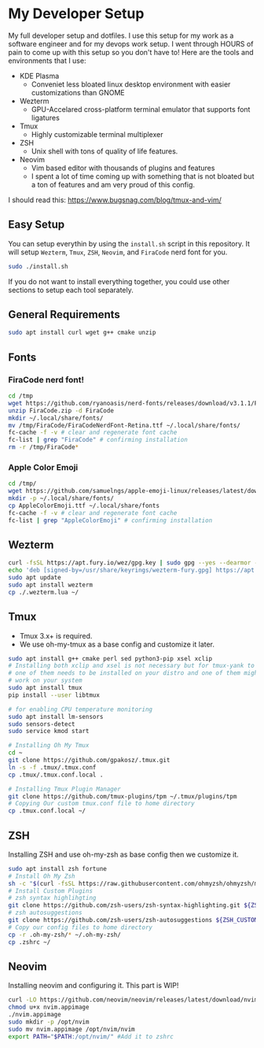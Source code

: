 # My Developer Setup

My full developer setup and dotfiles. I use this setup for my work as a software
engineer and for my devops work setup. I went through HOURS of pain to come up with
this setup so you don't have to! Here are the tools and environments that I use:
- KDE Plasma
    - Conveniet less bloated linux desktop environment with easier
customizations than GNOME
- Wezterm
    - GPU-Accelared cross-platform terminal emulator that supports font ligatures
- Tmux
    - Highly customizable terminal multiplexer
- ZSH
    - Unix shell with tons of quality of life features.
- Neovim
    - Vim based editor with thousands of plugins and features
    - I spent a lot of time coming up with something that is not bloated but a ton of features and am very proud of this config.

I should read this:
https://www.bugsnag.com/blog/tmux-and-vim/

## Easy Setup

You can setup everythin by using the `install.sh` script in this repository. It will
setup `Wezterm`, `Tmux`, `ZSH`, `Neovim`, and `FiraCode` nerd font for you.
```bash
sudo ./install.sh
```

If you do not want to install everything together, you could use other sections to
setup each tool separately.

## General Requirements

```bash
sudo apt install curl wget g++ cmake unzip
```

## Fonts

### FiraCode nerd font!

```bash
cd /tmp
wget https://github.com/ryanoasis/nerd-fonts/releases/download/v3.1.1/FiraCode.zip
unzip FiraCode.zip -d FiraCode
mkdir ~/.local/share/fonts/
mv /tmp/FiraCode/FiraCodeNerdFont-Retina.ttf ~/.local/share/fonts/
fc-cache -f -v # clear and regenerate font cache
fc-list | grep "FiraCode" # confirming installation
rm -r /tmp/FiraCode*
```

### Apple Color Emoji

```bash
cd /tmp/
wget https://github.com/samuelngs/apple-emoji-linux/releases/latest/download/AppleColorEmoji.ttf
mkdir -p ~/.local/share/fonts/
cp AppleColorEmoji.ttf ~/.local/share/fonts
fc-cache -f -v # clear and regenerate font cache
fc-list | grep "AppleColorEmoji" # confirming installation
```

## Wezterm

```bash
curl -fsSL https://apt.fury.io/wez/gpg.key | sudo gpg --yes --dearmor -o /usr/share/keyrings/wezterm-fury.gpg
echo 'deb [signed-by=/usr/share/keyrings/wezterm-fury.gpg] https://apt.fury.io/wez/ * *' | sudo tee /etc/apt/sources.list.d/wezterm.list
sudo apt update
sudo apt install wezterm
cp ./.wezterm.lua ~/
```

## Tmux
- Tmux 3.x+ is required. 
- We use oh-my-tmux as a base config and customize it later.

```bash
sudo apt install g++ cmake perl sed python3-pip xsel xclip
# Installing both xclip and xsel is not necessary but for tmux-yank to work
# one of them needs to be installed on your distro and one of them might not
# work on your system
sudo apt install tmux
pip install --user libtmux

# for enabling CPU temperature monitoring
sudo apt install lm-sensors
sudo sensors-detect
sudo service kmod start

# Installing Oh My Tmux
cd ~
git clone https://github.com/gpakosz/.tmux.git
ln -s -f .tmux/.tmux.conf
cp .tmux/.tmux.conf.local .

# Installing Tmux Plugin Manager
git clone https://github.com/tmux-plugins/tpm ~/.tmux/plugins/tpm
# Copying Our custom tmux.conf file to home directory
cp .tmux.conf.local ~/
```

## ZSH

Installing ZSH and use oh-my-zsh as base config then we customize it.

```bash
sudo apt install zsh fortune
# Install Oh My Zsh
sh -c "$(curl -fsSL https://raw.githubusercontent.com/ohmyzsh/ohmyzsh/master/tools/install.sh)"
# Install Custom Plugins
# zsh syntax highlihgting
git clone https://github.com/zsh-users/zsh-syntax-highlighting.git ${ZSH_CUSTOM:-~/.oh-my-zsh/custom}/plugins/zsh-syntax-highlighting
# zsh autosuggestions
git clone https://github.com/zsh-users/zsh-autosuggestions ${ZSH_CUSTOM:-~/.oh-my-zsh/custom}/plugins/zsh-autosuggestions
# Copy our config files to home directory
cp -r .oh-my-zsh/* ~/.oh-my-zsh/
cp .zshrc ~/
```

## Neovim

Installing neovim and configuring it.
This part is WIP!

```bash
curl -LO https://github.com/neovim/neovim/releases/latest/download/nvim.appimage
chmod u+x nvim.appimage
./nvim.appimage
sudo mkdir -p /opt/nvim
sudo mv nvim.appimage /opt/nvim/nvim
export PATH="$PATH:/opt/nvim/" #Add it to zshrc
```
